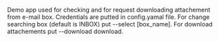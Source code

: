 Demo app used for checking and for request downloading attachement from e-mail box. Credentials are putted in config.yamal file.
For change searching box (default is INBOX) put --select [box_name]. For download attachements put --download download.
